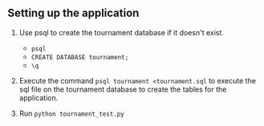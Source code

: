 ## Setting up the application

 1. Use psql to create the tournament database if it doesn't exist.
    - `psql`
    - `CREATE DATABASE tournament;`
    - `\q`
 
 2. Execute the command `psql tournament <tournament.sql` to execute the sql file on the tournament database to create the tables for the application.

 3. Run `python tournament_test.py`